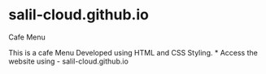 # salil-cloud.github.io
Cafe Menu

This is a cafe Menu Developed using HTML and CSS Styling.
*
Access the website using - salil-cloud.github.io 
